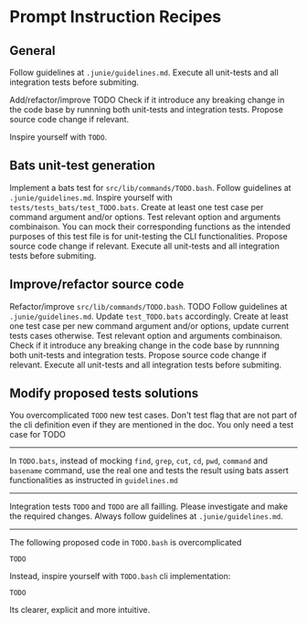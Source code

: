 # Prompt Instruction Recipes

## General

Follow guidelines at `.junie/guidelines.md`.
Execute all unit-tests and all integration tests before submiting.

Add/refactor/improve TODO 
Check if it introduce any breaking change in the code base by runnning both unit-tests and integration tests.
Propose source code change if relevant. 

Inspire yourself with `TODO`.

## Bats unit-test generation 

Implement a bats test for `src/lib/commands/TODO.bash`.
Follow guidelines at `.junie/guidelines.md`.
Inspire yourself with `tests/tests_bats/test_TODO.bats`.
Create at least one test case per command argument and/or options.
Test relevant option and arguments combinaison.
You can mock their corresponding functions as the intended purposes of this test file is for unit-testing the CLI functionalities.
Propose source code change if relevant. 
Execute all unit-tests and all integration tests before submiting.

## Improve/refactor source code

Refactor/improve `src/lib/commands/TODO.bash`.
TODO
Follow guidelines at `.junie/guidelines.md`.
Update `test_TODO.bats` accordingly.
Create at least one test case per new command argument and/or options, update current tests cases otherwise.
Test relevant option and arguments combinaison.
Check if it introduce any breaking change in the code base by runnning both unit-tests and integration tests.
Propose source code change if relevant.
Execute all unit-tests and all integration tests before submiting.

## Modify proposed tests solutions 

You overcomplicated `TODO` new test cases. 
Don't test flag that are not part of the cli definition even if they are mentioned in the doc.
You only need a test case for TODO

---

In `TODO.bats`, instead of mocking `find`, `grep`, `cut`, `cd`, `pwd`, `command` and `basename` command, use the real one and tests the result using bats assert functionalities as instructed in `guidelines.md`

---

Integration tests `TODO` and `TODO` are all failling. 
Please investigate and make the required changes. 
Always follow guidelines at `.junie/guidelines.md`.

---

The following proposed code in `TODO.bash` is overcomplicated 
```shell
TODO
```
Instead, inspire yourself with `TODO.bash` cli implementation:
```shell
TODO
```
Its clearer, explicit and more intuitive.
 
